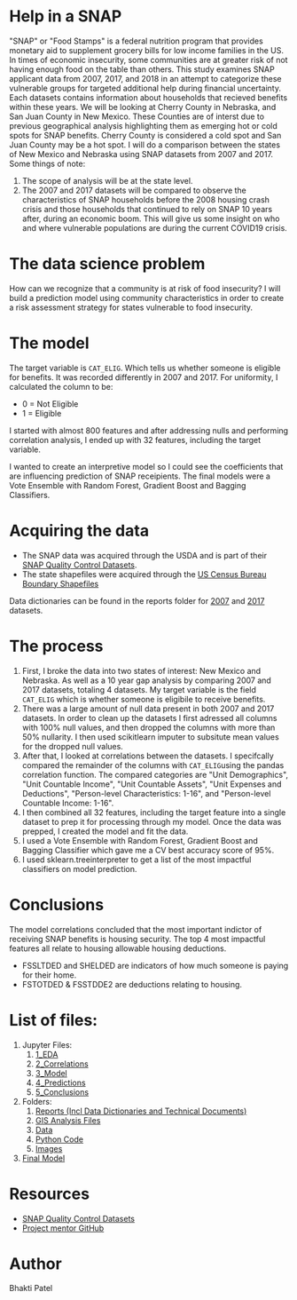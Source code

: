 # Help in a SNAP

"SNAP" or "Food Stamps" is a federal nutrition program that provides monetary aid to supplement grocery bills for low income families in the US. In times of economic insecurity, some communities are at greater risk of not having enough food on the table than others. This study examines SNAP applicant data from 2007, 2017, and 2018 in an attempt to categorize these vulnerable groups for targeted additional help during financial uncertainty. Each datasets contains information about households that recieved benefits within these years. We will be looking at Cherry County in Nebraska, and San Juan County in New Mexico. These Counties are of interst due to previous geographical analysis highlighting them as emerging hot or cold spots for SNAP benefits. Cherry County is considered a cold spot and San Juan County may be a hot spot. 
 I will do a comparison between the states of New Mexico and Nebraska using SNAP datasets from 2007 and 2017. Some things of note:
1. The scope of analysis will be at the state level.
2. The 2007 and 2017 datasets will be compared to observe the characteristics of SNAP households before the 2008 housing crash crisis and those households that continued to rely on SNAP 10 years after, during an economic boom. This will give us some insight on who and where vulnerable populations are during the current COVID19 crisis.

# The data science problem
How can we recognize that a community is at risk of food insecurity? I will build a prediction model using community characteristics in order to create a risk assessment strategy for states vulnerable to food insecurity.

# The model
The target variable is `CAT_ELIG`. Which tells us whether someone is eligible for benefits. It was recorded differently in 2007 and 2017. For uniformity, I calculated the column to be:
- 0 = Not Eligible
- 1 = Eligible

I started with almost 800 features and after addressing nulls and performing correlation analysis, I ended up with 32 features, including the target variable.

I wanted to create an interpretive model so I could see the coefficients that are influencing prediction of SNAP receipients. The final models were a Vote Ensemble with Random Forest, Gradient Boost and Bagging Classifiers.  

# Acquiring the data
- The SNAP data was acquired through the USDA and is part of their [SNAP Quality Control Datasets](https://www.fns.usda.gov/resource/snap-quality-control-data). 
- The state shapefiles were acquired through the [US Census Bureau Boundary Shapefiles](https://www.census.gov/geographies/mapping-files/time-series/geo/carto-boundary-file.html)

Data dictionaries can be found in the reports folder for [2007](http://localhost:8888/lab/tree/reports/07_DataDict.pdf) and [2017](http://localhost:8888/lab/tree/reports/17_DataDict.pdf) datasets. 

# The process
1. First, I broke the data into two states of interest: New Mexico and Nebraska. As well as a 10 year gap analysis by comparing 2007 and 2017 datasets, totaling 4 datasets. My target variable is the field `CAT_ELIG` which is whether someone is eligibile to receive benefits.
2. There was a large amount of null data present in both 2007 and 2017 datasets. In order to clean up the datasets I first adressed all columns with 100% null values, and then dropped the columns with more than 50% nullarity. I then used scikitlearn imputer to subsitute mean values for the dropped null values.
3. After that, I looked at correlations between the datasets. I specifcally compared the remainder of the columns with `CAT_ELIG`using the pandas correlation function. The compared categories are "Unit Demographics", "Unit Countable Income", "Unit Countable Assets", "Unit Expenses and Deductions", "Person-level Characteristics: 1-16", and "Person-level Countable Income: 1-16".
4. I then combined all 32 features, including the target feature into a single dataset to prep it for processing through my model. Once the data was prepped, I created the model and fit the data.
1. I used a Vote Ensemble with Random Forest, Gradient Boost and Bagging Classifier which gave me a CV best accuracy score of 95%.
1. I used sklearn.treeinterpreter to get a list of the most impactful classifiers on model prediction.

# Conclusions
The model correlations concluded that the most important indictor of receiving SNAP benefits is housing security. The top 4 most impactful features all relate to housing allowable housing deductions.  
- FSSLTDED and SHELDED are indicators of how much someone is paying for their home. 
- FSTOTDED & FSSTDDE2 are deductions relating to housing. 

# List of files:
1. Jupyter Files:
    1. [1_EDA](1_EDA.ipynb)
    1. [2_Correlations](https://github.com/bhaktihpat/SNAP/blob/main/2_Correlations.ipynb)
    1. [3_Model](http://localhost:8888/doc/tree/3_Model.ipynb)
    1. [4_Predictions](http://localhost:8888/doc/tree/4_Predictions.ipynb)
    1. [5_Conclusions]()    
1. Folders: 
    1. [Reports (Incl Data Dictionaries and Technical Documents)](http://localhost:8888/lab/tree/reports)
    1. [GIS Analysis Files](http://localhost:8888/doc/tree/QGISBGIS.zip)
    1. [Data](http://localhost:8888/lab/tree/SNAP_Data)
    1. [Python Code](http://localhost:8888/lab/tree/python_code)
    1. [Images](http://localhost:8888/lab/tree/images)
1. [Final Model](http://localhost:8888/doc/tree/final_model.sav)

# Resources
- [SNAP Quality Control Datasets](https://www.fns.usda.gov/resource/snap-quality-control-data)
- [Project mentor GitHub](https://github.com/decca10/Help-in-a-SNAP)

# Author
Bhakti Patel